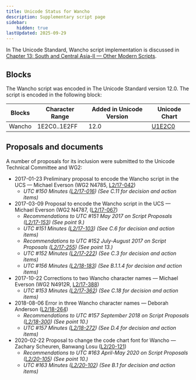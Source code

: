 ```yaml
---
title: Unicode Status for Wancho
description: Supplementary script page
sidebar:
    hidden: true
lastUpdated: 2025-09-29
---
```


In The Unicode Standard, Wancho script implementation is discussed in [Chapter 13: South and Central Asia-II — Other Modern Scripts](https://www.unicode.org/versions/latest/core-spec/chapter-13/#G46061).

## Blocks

The Wancho script was encoded in The Unicode Standard version 12.0. The script is encoded in the following block:

| Blocks | Character Range | Added in Unicode Version | Unicode Chart |
| ------ | --------------- | ------------------------ | ------------- |
| Wancho  | 1E2C0..1E2FF | 12.0 | [U1E2C0](http://www.unicode.org/charts/PDF/U1E2C0.pdf) |

## Proposals and documents

A number of proposals for its inclusion were submitted to the Unicode Technical Committee and WG2:
- 2017-01-23 Preliminary proposal to encode the Wancho script in the UCS — Michael Everson (WG2 N4785, [L2/17-042](http://www.unicode.org/cgi-bin/GetMatchingDocs.pl?L2/17-042))
  - _UTC #150 Minutes ([L2/17-016](http://www.unicode.org/L2/L2017/17016.htm)) (See C.11 for decision and action items)_
- 2017-03-09 Proposal to encode the Wancho script in the UCS — Michael Everson (WG2 N4787, ([L2/17-067](http://www.unicode.org/cgi-bin/GetMatchingDocs.pl?L2/17-067))
  - _Recommendations to UTC #151 May 2017 on Script Proposals ([L2/17-153](http://www.unicode.org/cgi-bin/GetMatchingDocs.pl?L2/17-153)) (See point 9.)_
  - _UTC #151 Minutes ([L2/17-103](http://www.unicode.org/L2/L2017/17103.htm)) (See C.6 for decision and action items)_
  - _Recommendations to UTC #152 July-August 2017 on Script Proposals ([L2/17-255](http://www.unicode.org/L2/L2017/17255-script-ad-hoc.pdf)) (See point 13.)_
  - _UTC #152 Minutes ([L2/17-222](http://www.unicode.org/L2/L2017/17222.htm)) (See C.3 for decision and action items)_
  - _UTC #156 Minutes ([L2/18-183](http://www.unicode.org/L2/L2018/18183.htm)) (See B.1.1.4 for decision and action items)_
- 2017-10-22 Corrections to two Wancho character names — Michael Everson (WG2 N4912R, [L2/17-388](http://www.unicode.org/cgi-bin/GetMatchingDocs.pl?L2/17-388))
  - _UTC #153 Minutes ([L2/17-362](http://www.unicode.org/L2/L2017/17362.htm)) (See C.18 for decision and action items)_
- 2018-08-06 Error in three Wancho character names — Deborah Anderson ([L2/18-264](http://www.unicode.org/cgi-bin/GetMatchingDocs.pl?L2/18-264))
  - _Recommendations to UTC #157 September 2018 on Script Proposals ([L2/18-300](http://www.unicode.org/L2/L2018/18300-script-ad-hoc-rec.pdf)) (See point 10.)_
  - _UTC #157 Minutes ([L2/18-272](http://www.unicode.org/L2/L2018/18272.htm)) (See D.4 for decision and action items)_
- 2020-02-22 Proposal to change the code chart font for Wancho — Zachary Scheuren, Banwang Losu ([L2/20-121](http://www.unicode.org/cgi-bin/GetMatchingDocs.pl?L2/20-121))
  - _Recommendations to UTC #163 April-May 2020 on Script Proposals ([L2/20-105](https://www.unicode.org/L2/L2020/20105-script-adhoc-rept.pdf)) (See point 10.)_
  - _UTC #163 Minutes ([L2/20-102](https://www.unicode.org/L2/L2020/20102.htm)) (See B.1 for decision and action items)_
